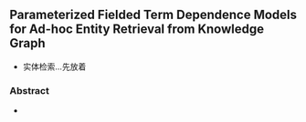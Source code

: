 ## Parameterized Fielded Term Dependence Models for Ad-hoc Entity Retrieval from Knowledge Graph ##

* 实体检索...先放着

### Abstract ###

* 